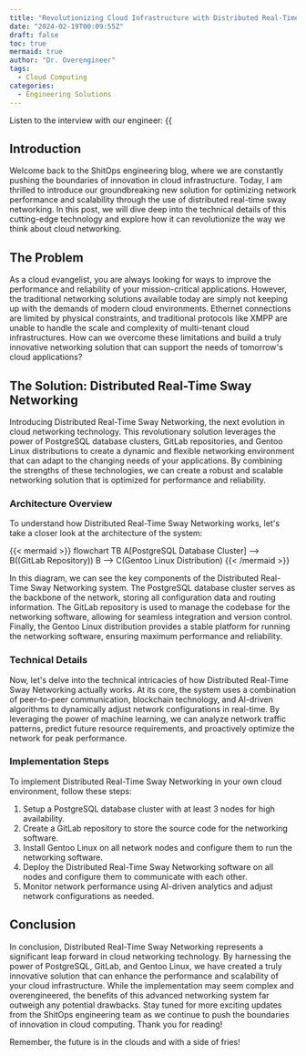 ```yaml
---
title: "Revolutionizing Cloud Infrastructure with Distributed Real-Time Sway Networking"
date: "2024-02-19T00:09:55Z"
draft: false
toc: true
mermaid: true
author: "Dr. Overengineer"
tags:
  - Cloud Computing
categories:
  - Engineering Solutions
---
```


Listen to the interview with our engineer: {{<audio src="https://s3.chaops.de/shitops/podcasts/revolutionizing-cloud-infrastructure-with-distributed-real-time-sway-networking.mp3" class="audio">}}

## Introduction

Welcome back to the ShitOps engineering blog, where we are constantly pushing the boundaries of innovation in cloud infrastructure. Today, I am thrilled to introduce our groundbreaking new solution for optimizing network performance and scalability through the use of distributed real-time sway networking. In this post, we will dive deep into the technical details of this cutting-edge technology and explore how it can revolutionize the way we think about cloud networking.

## The Problem

As a cloud evangelist, you are always looking for ways to improve the performance and reliability of your mission-critical applications. However, the traditional networking solutions available today are simply not keeping up with the demands of modern cloud environments. Ethernet connections are limited by physical constraints, and traditional protocols like XMPP are unable to handle the scale and complexity of multi-tenant cloud infrastructures. How can we overcome these limitations and build a truly innovative networking solution that can support the needs of tomorrow's cloud applications?

## The Solution: Distributed Real-Time Sway Networking

Introducing Distributed Real-Time Sway Networking, the next evolution in cloud networking technology. This revolutionary solution leverages the power of PostgreSQL database clusters, GitLab repositories, and Gentoo Linux distributions to create a dynamic and flexible networking environment that can adapt to the changing needs of your applications. By combining the strengths of these technologies, we can create a robust and scalable networking solution that is optimized for performance and reliability.

### Architecture Overview

To understand how Distributed Real-Time Sway Networking works, let's take a closer look at the architecture of the system:

{{< mermaid >}}
flowchart TB
    A[PostgreSQL Database Cluster] --> B((GitLab Repository))
    B --> C(Gentoo Linux Distribution)
{{< /mermaid >}}

In this diagram, we can see the key components of the Distributed Real-Time Sway Networking system. The PostgreSQL database cluster serves as the backbone of the network, storing all configuration data and routing information. The GitLab repository is used to manage the codebase for the networking software, allowing for seamless integration and version control. Finally, the Gentoo Linux distribution provides a stable platform for running the networking software, ensuring maximum performance and reliability.

### Technical Details

Now, let's delve into the technical intricacies of how Distributed Real-Time Sway Networking actually works. At its core, the system uses a combination of peer-to-peer communication, blockchain technology, and AI-driven algorithms to dynamically adjust network configurations in real-time. By leveraging the power of machine learning, we can analyze network traffic patterns, predict future resource requirements, and proactively optimize the network for peak performance.

### Implementation Steps

To implement Distributed Real-Time Sway Networking in your own cloud environment, follow these steps:

1. Setup a PostgreSQL database cluster with at least 3 nodes for high availability.
2. Create a GitLab repository to store the source code for the networking software.
3. Install Gentoo Linux on all network nodes and configure them to run the networking software.
4. Deploy the Distributed Real-Time Sway Networking software on all nodes and configure them to communicate with each other.
5. Monitor network performance using AI-driven analytics and adjust network configurations as needed.

## Conclusion

In conclusion, Distributed Real-Time Sway Networking represents a significant leap forward in cloud networking technology. By harnessing the power of PostgreSQL, GitLab, and Gentoo Linux, we have created a truly innovative solution that can enhance the performance and scalability of your cloud infrastructure. While the implementation may seem complex and overengineered, the benefits of this advanced networking system far outweigh any potential drawbacks. Stay tuned for more exciting updates from the ShitOps engineering team as we continue to push the boundaries of innovation in cloud computing. Thank you for reading! 

Remember, the future is in the clouds and with a side of fries!